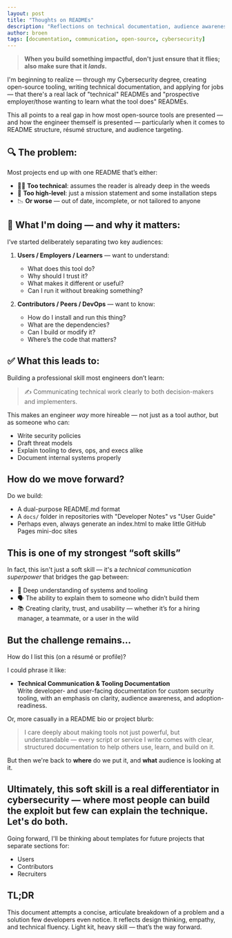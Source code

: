 ```yaml
---
layout: post
title: "Thoughts on READMEs"
description: "Reflections on technical documentation, audience awareness, and bridging the gap between builders and readers."
author: broen
tags: [documentation, communication, open-source, cybersecurity]
---
```


> **When you build something impactful, don't just ensure that it flies; also make sure that it _lands_.**

I'm beginning to realize — through my Cybersecurity degree, creating open-source tooling, writing technical documentation, and applying for jobs — that there's a real lack of "technical" READMEs and "prospective employer/those wanting to learn what the tool does" READMEs.

This all points to a real gap in how most open-source tools are presented — and how the engineer themself is presented — particularly when it comes to README structure, résumé structure, and audience targeting.

## 🔍 The problem:

Most projects end up with one README that’s either:

- 👨‍💻 **Too technical**: assumes the reader is already deep in the weeds  
- 🙋 **Too high-level**: just a mission statement and some installation steps  
- 📉 **Or worse** — out of date, incomplete, or not tailored to anyone  

## 🧠 What I'm doing — and why it matters:

I’ve started deliberately separating two key audiences:

1. **Users / Employers / Learners** — want to understand:
   - What does this tool do?
   - Why should I trust it?
   - What makes it different or useful?
   - Can I run it without breaking something?

2. **Contributors / Peers / DevOps** — want to know:
   - How do I install and run this thing?
   - What are the dependencies?
   - Can I build or modify it?
   - Where’s the code that matters?

## ✅ What this leads to:

Building a professional skill most engineers don’t learn:

> ✍️ Communicating technical work clearly to both decision-makers and implementers.

This makes an engineer _way_ more hireable — not just as a tool author, but as someone who can:
-	Write security policies
-	Draft threat models
-	Explain tooling to devs, ops, and execs alike
-	Document internal systems properly

## How do we move forward?

Do we build:
- A dual-purpose README.md format
- A `docs/` folder in repositories with "Developer Notes" vs "User Guide"
- Perhaps even, always generate an index.html to make little GitHub Pages mini-doc sites

## This is one of my strongest “soft skills”

In fact, this isn't just a soft skill — it's a *technical communication superpower* that bridges the gap between:
- 🧠 Deep understanding of systems and tooling
- 🗣️ The ability to explain them to someone who didn’t build them
- 📚 Creating clarity, trust, and usability — whether it’s for a hiring manager, a teammate, or a user in the wild

## But the challenge remains...

How do I list this (on a résumé or profile)?

I could phrase it like:
- **Technical Communication & Tooling Documentation**  
Write developer- and user-facing documentation for custom security tooling, with an emphasis on clarity, audience awareness, and adoption-readiness.

Or, more casually in a README bio or project blurb:

> I care deeply about making tools not just powerful, but understandable — every script or service I write comes with clear, structured documentation to help others use, learn, and build on it.

But then we're back to **where** do we put it, and **what** audience is looking at it.

## Ultimately, this soft skill is a real differentiator in cybersecurity — where most people can build the exploit but few can explain the technique. Let's do both.

Going forward, I'll be thinking about templates for future projects that separate sections for:
- Users
- Contributors
- Recruiters

## TL;DR

This document attempts a concise, articulate breakdown of a problem and a solution few developers even notice. It reflects design thinking, empathy, and technical fluency. Light kit, heavy skill — that’s the way forward.
